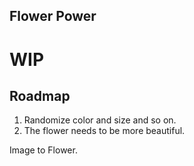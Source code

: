 ## Flower Power

# WIP

## Roadmap

1. Randomize color and size and so on.
2. The flower needs to be more beautiful.

Image to Flower.